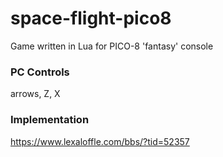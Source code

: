 # space-flight-pico8  
Game written in Lua for PICO-8 'fantasy' console  

### PC Controls  
arrows, Z, X  

### Implementation  
https://www.lexaloffle.com/bbs/?tid=52357
